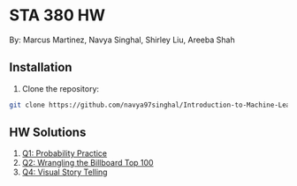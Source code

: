 # STA 380 HW
By: Marcus Martinez, Navya Singhal, Shirley Liu, Areeba Shah


## Installation
1. Clone the repository:
```bash
git clone https://github.com/navya97singhal/Introduction-to-Machine-Learning_STA380.git
```

## HW Solutions
1. [Q1: Probability Practice](https://github.com/navya97singhal/Introduction-to-Machine-Learning_STA380/blob/main/Q1%20Probability%20Practice.ipynb)
2. [Q2: Wrangling the Billboard Top 100](https://github.com/navya97singhal/Introduction-to-Machine-Learning_STA380/blob/main/Q2%20Billboard%20Top.ipynb)
4. [Q4: Visual Story Telling](https://github.com/navya97singhal/Introduction-to-Machine-Learning_STA380/blob/main/Q4%20Visual%20story.ipynb)

